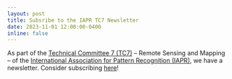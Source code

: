 ```yaml
---
layout: post
title: Subsribe to the IAPR TC7 Newsletter
date: 2023-11-01 12:00:00-0400
inline: false
---
```



As part of the <a href="http://iapr-tc7.ipb.uni-bonn.de">Technical Committee 7 (TC7)</a> – Remote Sensing and Mapping – of the <a href="http://www.iapr.org/index.php">International Association for Pattern Recognition (IAPR)</a>, we have a newsletter. Consider subscribing <a href="https://uni-bonn.us6.list-manage.com/subscribe?u=50f17e0dc95df7450670f93c4&id=4d1d0465fd">here</a>!
